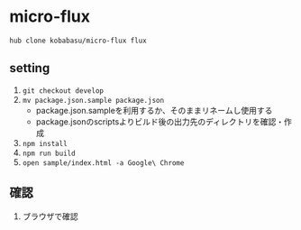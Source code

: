 # micro-flux

`hub clone kobabasu/micro-flux flux`

## setting
1. `git checkout develop`
1. `mv package.json.sample package.json`
   * package.json.sampleを利用するか、そのままリネームし使用する
   * package.jsonのscriptsよりビルド後の出力先のディレクトリを確認・作成
1. `npm install`
1. `npm run build`
1. `open sample/index.html -a Google\ Chrome`

## 確認
1. ブラウザで確認
